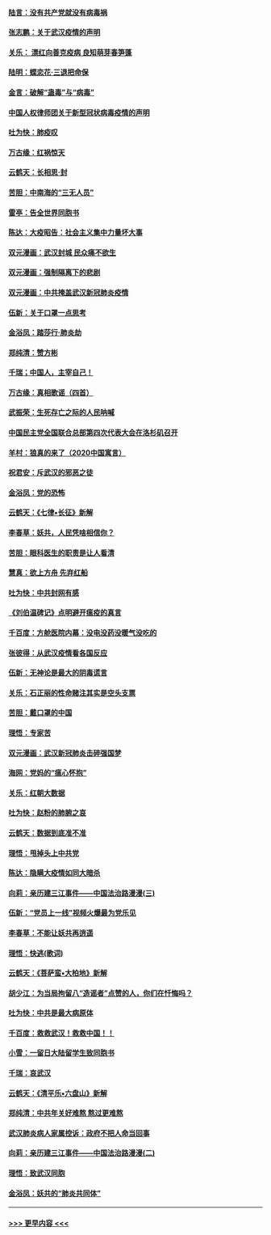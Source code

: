 #### [陆言：没有共产党就没有病毒祸](../pages/nsc993/n11868232.md?t=02142155) 
#### [张志鹏：关于武汉疫情的声明](../pages/nsc993/n11867182.md?t=02142155) 
#### [关乐： 漂红向善克疫病 良知萌芽春笋蓬](../pages/nsc993/n11865710.md?t=02142155) 
#### [陆明：蝶恋花‧三退把命保](../pages/nsc993/n11865673.md?t=02142155) 
#### [金言：破解“蛊毒”与“病毒”](../pages/nsc993/n11864103.md?t=02142155) 
#### [中国人权律师团关于新型冠状病毒疫情的声明](../pages/nsc993/n11864249.md?t=02142155) 
#### [吐为快：肺疫叹](../pages/nsc993/n11864027.md?t=02142155) 
#### [万古缘：红祸惊天](../pages/nsc993/n11864079.md?t=02142155) 
#### [云鹤天：长相思‧封](../pages/nsc993/n11864006.md?t=02142155) 
#### [苦胆：中南海的“三无人员”](../pages/nsc993/n11862997.md?t=02142155) 
#### [雷亭：告全世界同胞书](../pages/nsc993/n11862572.md?t=02142155) 
#### [陈达：大疫昭告：社会主义集中力量坏大事](../pages/nsc993/n11859419.md?t=02142155) 
#### [双元漫画：武汉封城 民众痛不欲生](../pages/nsc993/n11859287.md?t=02142155) 
#### [双元漫画：强制隔离下的悲剧](../pages/nsc993/n11859244.md?t=02142155) 
#### [双元漫画：中共掩盖武汉新冠肺炎疫情](../pages/nsc993/n11858249.md?t=02142155) 
#### [伍新：关于口罩一点思考](../pages/nsc993/n11859195.md?t=02142155) 
#### [金浴凤：踏莎行‧肺炎劫](../pages/nsc993/n11858227.md?t=02142155) 
#### [郑纯清：赞方彬](../pages/nsc993/n11856803.md?t=02142155) 
#### [千瑞；中国人，主宰自己！](../pages/nsc993/n11856793.md?t=02142155) 
#### [万古缘：真相歌谣（四首）](../pages/nsc993/n11856263.md?t=02142155) 
#### [武振荣：生死存亡之际的人民呐喊](../pages/nsc993/n11856256.md?t=02142155) 
#### [中国民主党全国联合总部第四次代表大会在洛杉矶召开](../pages/nsc993/n11856344.md?t=02142155) 
#### [羊村：狼真的来了（2020中国寓言）](../pages/nsc993/n11856229.md?t=02142155) 
#### [祝君安：斥武汉的邪恶之徒](../pages/nsc993/n11855861.md?t=02142155) 
#### [金浴凤：党的恐怖](../pages/nsc993/n11855849.md?t=02142155) 
#### [云鹤天：《七律▪长征》新解](../pages/nsc993/n11855479.md?t=02142155) 
#### [李春草：妖共，人民凭啥相信你？](../pages/nsc993/n11855196.md?t=02142155) 
#### [苦胆：眼科医生的职责是让人看清](../pages/nsc993/n11853840.md?t=02142155) 
#### [慧真：欲上方舟 先弃红船](../pages/nsc993/n11853483.md?t=02142155) 
#### [吐为快：中共封网有感](../pages/nsc993/n11852575.md?t=02142155) 
#### [《刘伯温碑记》点明避开瘟疫的真言](../pages/nsc993/n11852128.md?t=02142155) 
#### [千百度：方舱医院内幕：没电没药没暖气没吃的](../pages/nsc993/n11850211.md?t=02142155) 
#### [张彼得：从武汉疫情看各国反应](../pages/nsc993/n11850102.md?t=02142155) 
#### [伍新：无神论是最大的阴毒谎言](../pages/nsc993/n11846129.md?t=02142155) 
#### [关乐：石正丽的性命赌注其实是空头支票](../pages/nsc993/n11846109.md?t=02142155) 
#### [苦胆：戴口罩的中国](../pages/nsc993/n11845576.md?t=02142155) 
#### [理悟：专家苦](../pages/nsc993/n11845564.md?t=02142155) 
#### [双元漫画：武汉新冠肺炎击碎强国梦](../pages/nsc993/n11843320.md?t=02142155) 
#### [海网：党妈的“瘟心怀抱”](../pages/nsc993/n11840740.md?t=02142155) 
#### [关乐：红朝大数据](../pages/nsc993/n11840675.md?t=02142155) 
#### [吐为快：赵粉的肺腑之哀](../pages/nsc993/n11840618.md?t=02142155) 
#### [云鹤天：数据到底准不准](../pages/nsc993/n11840325.md?t=02142155) 
#### [理悟：甩掉头上中共党](../pages/nsc993/n11838826.md?t=02142155) 
#### [陈达：隐瞒大疫情如同大暗杀](../pages/nsc993/n11838771.md?t=02142155) 
#### [向莉：亲历建三江事件——中国法治路漫漫(三)](../pages/nsc993/n11831825.md?t=02142155) 
#### [伍新：“党员上一线”视频火爆最为党乐见](../pages/nsc993/n11838200.md?t=02142155) 
#### [李春草：不能让妖共再逍遥](../pages/nsc993/n11838102.md?t=02142155) 
#### [理悟：快逃(歌词)](../pages/nsc993/n11838083.md?t=02142155) 
#### [云鹤天：《菩萨蛮▪大柏地》新解](../pages/nsc993/n11838059.md?t=02142155) 
#### [胡少江：为当局拘留八“造谣者”点赞的人，你们在忏悔吗？](../pages/nsc993/n11836801.md?t=02142155) 
#### [吐为快：中共是最大病原体](../pages/nsc993/n11836748.md?t=02142155) 
#### [千百度：救救武汉！救救中国！！](../pages/nsc993/n11836145.md?t=02142155) 
#### [小雪：一留日大陆留学生致同胞书](../pages/nsc993/n11834624.md?t=02142155) 
#### [千瑞：哀武汉](../pages/nsc993/n11833647.md?t=02142155) 
#### [云鹤天：《清平乐▪六盘山》新解](../pages/nsc993/n11833611.md?t=02142155) 
#### [郑纯清：中共年关好难熬 熬过更难熬](../pages/nsc993/n11833489.md?t=02142155) 
#### [武汉肺炎病人家属控诉：政府不把人命当回事](../pages/nsc993/n11833205.md?t=02142155) 
#### [向莉：亲历建三江事件——中国法治路漫漫(二)](../pages/nsc993/n11829102.md?t=02142155) 
#### [理悟：致武汉同胞](../pages/nsc993/n11831522.md?t=02142155) 
#### [金浴凤：妖共的“肺炎共同体”](../pages/nsc993/n11829448.md?t=02142155) 

----
#### [ >>> 更早内容 <<< ](../indexes/nsc993-earlier.md)
